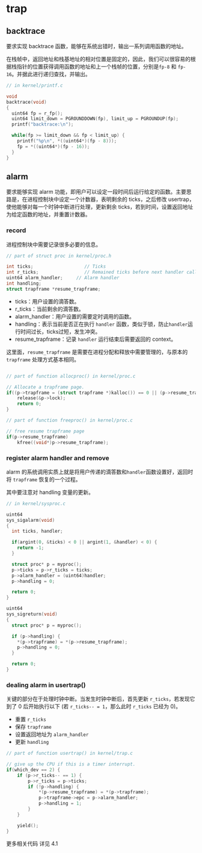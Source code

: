 # trap

## backtrace

要求实现 backtrace 函数，能够在系统出错时，输出一系列调用函数的地址。

在栈帧中，返回地址和栈基地址的相对位置是固定的，因此，我们可以很容易的根据栈指针的位置获得调用函数的地址和上一个栈帧的位置，分别是`fp-8` 和 `fp-16`。并据此进行递归查找，并输出。

```c
// in kernel/printf.c

void
backtrace(void)
{
  uint64 fp = r_fp();
  uint64 limit_down = PGROUNDDOWN(fp), limit_up = PGROUNDUP(fp);
  printf("backtrace:\n");

  while(fp >= limit_down && fp < limit_up) {
    printf("%p\n", *((uint64*)(fp - 8)));
    fp = *((uint64*)(fp - 16));
  }
}
```

## alarm

要求能够实现 alarm 功能，即用户可以设定一段时间后运行给定的函数。主要思路是，在进程控制块中设定一个计数器，表明剩余的 ticks，之后修改 usertrap，使他能够对每一个时钟中断进行处理，更新剩余 ticks，若到时间，设置返回地址为给定函数的地址，并重置计数器。

### record

进程控制块中需要记录很多必要的信息。

```c
// part of struct proc in kernel/proc.h

int ticks;                   // Ticks
int r_ticks;                 // Remained ticks before next handler call
uint64 alarm_handler;     // Alarm handler
int handling;
struct trapframe *resume_trapframe;
```

- ticks：用户设置的滴答数。
- r_ticks：当前剩余的滴答数。
- alarm_handler：用户设置的需要定时调用的函数。
- handling：表示当前是否正在执行 `handler` 函数，类似于锁，防止`handler`运行时间过长，ticks过短，发生冲突。
- resume_trapframe：记录 `handler` 运行结束后需要返回的 context。

这里面，`resume_trapframe` 是需要在进程分配和释放中需要管理的，与原本的 `trapframe` 处理方式基本相同。

```c

// part of function allocproc() in kernel/proc.c

// Allocate a trapframe page.
if((p->trapframe = (struct trapframe *)kalloc()) == 0 || (p->resume_trapframe = (struct trapframe *)kalloc()) == 0){
    release(&p->lock);
    return 0;
}

// part of function freeproc() in kernel/proc.c

// free resume trapframe page
if(p->resume_trapframe)
    kfree((void*)p->resume_trapframe);
```

### register alarm handler and remove

alarm 的系统调用实质上就是将用户传递的滴答数和`handler`函数设置好，返回时将 `trapframe` 恢复的一个过程。

其中要注意对 handling 变量的更新。

```c
// in kernel/sysproc.c

uint64
sys_sigalarm(void)
{
  int ticks, handler;

  if(argint(0, &ticks) < 0 || argint(1, &handler) < 0) {
    return -1;
  }

  struct proc* p = myproc();
  p->ticks = p->r_ticks = ticks;
  p->alarm_handler = (uint64)handler;
  p->handling = 0;

  return 0;
}

uint64
sys_sigreturn(void)
{
  struct proc* p = myproc();

  if (p->handling) {
    *(p->trapframe) = *(p->resume_trapframe);
    p->handling = 0;
  }

  return 0;
}
```

### dealing alarm in usertrap()

关键的部分在于处理时钟中断。当发生时钟中断后，首先更新 `r_ticks`，若发现它到了 0 后开始执行以下 (若 `r_ticks-- = 1`，那么此时 `r_ticks` 已经为 0)。

- 重置 `r_ticks`
- 保存 `trapframe`
- 设置返回地址为 `alarm_handler`
- 更新 `handling`

```c
// part of function usertrap() in kernel/trap.c

// give up the CPU if this is a timer interrupt.
if(which_dev == 2) {
    if (p->r_ticks-- == 1) {
        p->r_ticks = p->ticks;
        if (!p->handling) {
            *(p->resume_trapframe) = *(p->trapframe);
            p->trapframe->epc = p->alarm_handler;
            p->handling = 1;
        }
    }

    yield();
}
```

更多相关代码 详见 4.1
